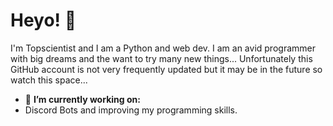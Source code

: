 # Heyo! 👋

I'm Topscientist and I am a Python and web dev. I am an avid programmer with big dreams and the want to try many new things... Unfortunately this GitHub account is not very frequently updated but it may be in the future so watch this space...

- 🔭 **I’m currently working on:**
- Discord Bots and improving my programming skills.

